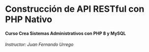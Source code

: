 # Construcción de API RESTful con PHP Nativo
#### Curso Crea Sistemas Administrativos con PHP 8 y MySQL 
###### Instructor: Juan Fernando Urrego